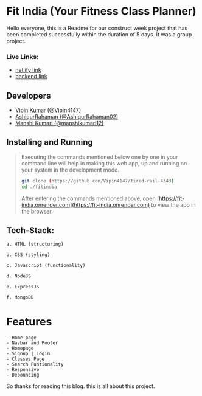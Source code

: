 
# Fit India (Your Fitness Class Planner)

Hello everyone, this is a Readme for our construct week project that has been completed successfully within the duration of 5 days. It was a group project.

### Live Links: 
- [netlify link](https://aquamarine-madeleine-e87dbd.netlify.app/)
- [backend link](https://fit-india.onrender.com)


## Developers



- [Vipin Kumar (@Vipin4147)](https://github.com/Vipin4147)
- [AshiqurRahaman (@AshiqurRahaman02)](https://github.com/AshiqurRahaman02)
- [Manshi Kumari (@manshikumari12)](https://github.com/manshikumari12)


## Installing and Running
> Executing the commands mentioned below one by one in your command line will help in making this web app, up and running on your system in the development mode.
> 
> ```bash
> git clone (https://github.com/Vipin4147/tired-rail-4343)
> cd ./fitindia
> ```
> After entering the commands mentioned above, open [https://fit-india.onrender.com](https://fit-india.onrender.com) to view the app in the browser.

## Tech-Stack:

    a. HTML (structuring)

    b. CSS (styling)

    c. Javascript (functionality)
    
    d. NodeJS

    e. ExpressJS

    f. MongoDB

# Features

    - Home page
    - Navbar and Footer
    - Homepage
    - Signup | Login
    - Classes Page
    - Search Funtionality
    - Responsive
    - Debouncing
    

So thanks for reading this blog. this is all about this project.
